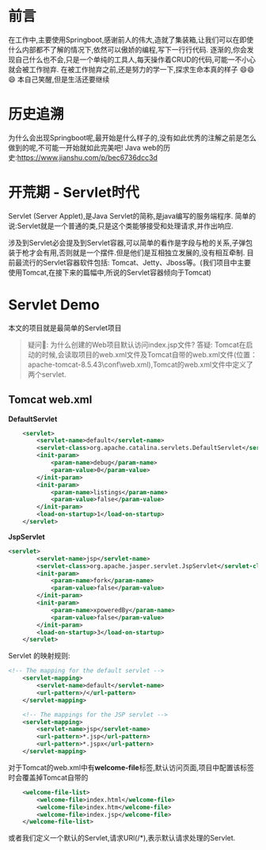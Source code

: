 # 前言
  在工作中,主要使用Springboot,感谢前人的伟大,造就了集装箱,让我们可以在即使什么内部都不了解的情况下,依然可以傲娇的编程,写下一行行代码.
逐渐的,你会发现自己什么也不会,只是一个单纯的工具人,每天操作着CRUD的代码,可能一不小心就会被工作抛弃.
在被工作抛弃之前,还是努力的学一下,探求生命本真的样子 😄😄😄 本自己笑醒,但是生活还要继续

# 历史追溯
为什么会出现Springboot呢,最开始是什么样子的,没有如此优秀的注解之前是怎么做到的呢,不可能一开始就如此完美吧!
Java web的历史:https://www.jianshu.com/p/bec6736dcc3d

# 开荒期 - Servlet时代

Servlet (Server Applet),是Java Servlet的简称,是java编写的服务端程序.
简单的说:Servlet就是一个普通的类,只是这个类能够接受和处理请求,并作出响应.

涉及到Servlet必会提及到Servlet容器,可以简单的看作是字段与枪的关系,子弹包装于枪才会有用,否则就是一个摆件.但是他们是互相独立发展的,没有相互牵制.
目前最流行的Servlet容器软件包括: Tomcat、Jetty、Jboss等。(我们项目中主要使用Tomcat,在接下来的篇幅中,所说的Servlet容器倾向于Tomcat)

# Servlet Demo
本文的项目就是最简单的Servlet项目

> 疑问🤔️: 为什么创建的Web项目默认访问index.jsp文件?
  答疑: Tomcat在启动的时候,会读取项目的web.xml文件及Tomcat自带的web.xml文件(位置：apache-tomcat-8.5.43\conf\web.xml),Tomcat的web.xml文件中定义了两个servlet.
  
##  Tomcat web.xml

**DefaultServlet**

```xml
    <servlet>
        <servlet-name>default</servlet-name>
        <servlet-class>org.apache.catalina.servlets.DefaultServlet</servlet-class>
        <init-param>
            <param-name>debug</param-name>
            <param-value>0</param-value>
        </init-param>
        <init-param>
            <param-name>listings</param-name>
            <param-value>false</param-value>
        </init-param>
        <load-on-startup>1</load-on-startup>
    </servlet>
```

**JspServlet**

```xml
<servlet>
        <servlet-name>jsp</servlet-name>
        <servlet-class>org.apache.jasper.servlet.JspServlet</servlet-class>
        <init-param>
            <param-name>fork</param-name>
            <param-value>false</param-value>
        </init-param>
        <init-param>
            <param-name>xpoweredBy</param-name>
            <param-value>false</param-value>
        </init-param>
        <load-on-startup>3</load-on-startup>
    </servlet>
```

Servlet 的映射规则:

```xml
<!-- The mapping for the default servlet -->
    <servlet-mapping>
        <servlet-name>default</servlet-name>
        <url-pattern>/</url-pattern>
    </servlet-mapping>

    <!-- The mappings for the JSP servlet -->
    <servlet-mapping>
        <servlet-name>jsp</servlet-name>
        <url-pattern>*.jsp</url-pattern>
        <url-pattern>*.jspx</url-pattern>
    </servlet-mapping>
```

对于Tomcat的web.xml中有**welcome-file**标签,默认访问页面,项目中配置该标签时会覆盖掉Tomcat自带的

```xml
    <welcome-file-list>
        <welcome-file>index.html</welcome-file>
        <welcome-file>index.htm</welcome-file>
        <welcome-file>index.jsp</welcome-file>
    </welcome-file-list>
```

或者我们定义一个默认的Servlet,请求URl(/*),表示默认请求处理的Servlet.

